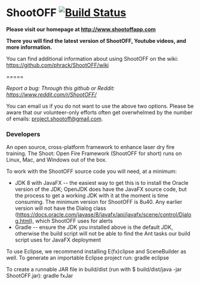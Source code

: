 ShootOFF [![Build Status](https://travis-ci.org/phrack/ShootOFF.svg?branch=master)](https://travis-ci.org/phrack/ShootOFF)
========

**Please visit our homepage at http://www.shootoffapp.com**

**There you will find the latest version of ShootOFF, Youtube videos, and more information.**

You can find additional information about using ShootOFF on the wiki: https://github.com/phrack/ShootOFF/wiki

=====

*Report a bug: Through this github or Reddit: https://www.reddit.com/r/ShootOFF/*

You can email us if you do not want to use the above two options. Please be aware that our volunteer-only efforts often get overwhelmed by the number of emails: project.shootoff@gmail.com.


### Developers

An open source, cross-platform framework to enhance laser dry fire training. The Shoot: Open Fire Framework (ShootOFF for short) runs on Linux, Mac, and Windows out of the box.

To work with the ShootOFF source code you will need, at a minimum:

* JDK 8 with JavaFX -- the easiest way to get this is to install the Oracle version of the JDK; OpenJDK does have the JavaFX source code, but the process to get a working JDK with it at the moment is time consuming. The minimum version for ShootOFF is 8u40. Any earlier version will not have the Dialog class (https://docs.oracle.com/javase/8/javafx/api/javafx/scene/control/Dialog.html), which ShootOFF uses for alerts
* Gradle -- ensure the JDK you installed above is the default JDK, otherwise the build script will not be able to find the Ant tasks our build script uses for JavaFX deployment

To use Eclipse, we recommend installing E(fx)clipse and SceneBuilder as well. To generate an importable Eclipse project run: gradle eclipse

To create a runnable JAR file in build/dist (run with $ build/dist/java -jar ShootOFF.jar): gradle fxJar
